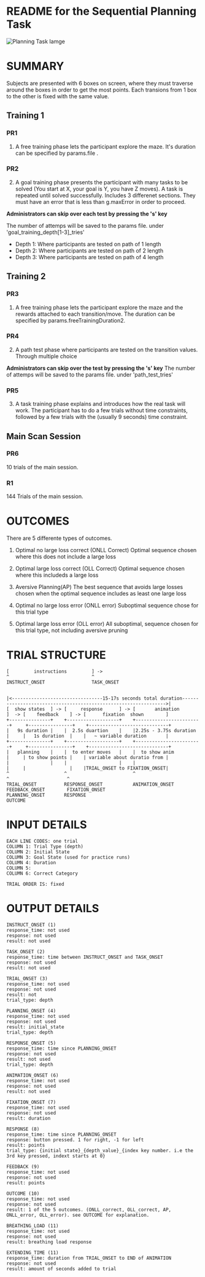 # README for the Sequential Planning Task

![Planning Task Iamge]( media/instructions/PlaningInstructions/RP1_3_R.jpg)

# **SUMMARY**

Subjects are presented with 6 boxes on screen, where they must traverse around the boxes in order to get the most points.
Each transions from 1 box to the other is fixed with the same value.

## Training 1


### PR1
 1) A free training phase lets the participant explore the maze. It's 
   duration can be specified by params.file .

### PR2
 2) A goal training phase presents the participant with many tasks to be
   solved (You start at X, your goal is Y, you have Z moves). A task is
   repeated until solved successfully.
   Includes 3 differenet sections. They must have an error that is less than g.maxError in order to proceed.

   **Administrators can skip over each test by pressing the 's' key**

   The number of attemps will be saved to the params file. under 'goal_training_depth[1-3]_tries'

   - Depth 1: Where participants are tested on path of 1 length
   - Depth 2: Where participants are tested on path of 2 length
   - Depth 3: Where participants are tested on path of 4 length

## Training 2

### PR3 
 1) A free training phase lets the participant explore the maze and the
   rewards attached to each transition/move. The duration can be specified 
   by params.freeTrainingDuration2.

### PR4
 2) A path test phase where participants are tested on the transition values.
   Through multiple choice

   **Administrators can skip over the test by pressing the 's' key**
   The number of attemps will be saved to the params file. under 'path_test_tries'

### PR5
 3) A task training phase explains and introduces how the real task will
   work. The participant has to do a few trials without time constraints,
   followed by a few trials with the (usually 9 seconds) time constraint.

  
## Main Scan Session 

### PR6
10 trials of the main session.

### R1
144 Trials of the main session.

# OUTCOMES
There are 5 differente types of outcomes.

1) Optimal no large loss correct    (ONLL Correct)
   Optimal sequence chosen where this does not include a large loss

2) Optimal large loss correct       (OLL Correct)
   Optimal sequence chosen where this includeds a large loss

3) Aversive Planning(AP)
   The best sequence that avoids large losses chosen when the optimal sequence includes as least one large loss

4) Optimal no large loss error (ONLL error)
   Suboptimal sequence chose for this trial type

5) Optimal large loss error (OLL error)
   All suboptimal, sequence chosen for this trial type, not including aversive pruning



# **TRIAL STRUCTURE**
```
[         instructions         ] ->
^                              ^
INSTRUCT_ONSET                 TASK_ONSET


|<---------------------------------15-17s seconds total duration---------------------------------------------------------------->|
[  show states  ] -> [     response      ] -> [       animation        ]  -> [    feedback    ] -> [      fixation  shown        ]
+---------------+    +-------------------+    +------------------------+     +----------------+    +-----------------------------+
|   9s duration |    |  2.5s duartion    |    |2.25s - 3.75s duration  |     |   1s duration  |    |   ~ variable duration       |
+---------------+    +-------------------+    +------------------------+     +----------------+    +-----------------------------+
|   planning    |    |  to enter moves   |    |  to show anim          |     | to show points |    | variable about duratio from | 
|               |    |                   |    |                        |     |                |    |TRIAL_ONSET to FIXATION_ONSET|
^                    ^                        ^                              ^                     ^
TRIAL_ONSET          RESPONSE_ONSET           ANIMATION_ONSET                FEEDBACK_ONSET        FIXATION_ONSET
PLANNING_ONSET       RESPONSE                                                OUTCOME

```

# **INPUT DETAILS**

```
EACH LINE CODES: one trial
COLUMN 1: Trial Type (depth)
COLUMN 2: Initial State
COLUMN 3: Goal State (used for practice runs) 
COLUMN 4: Duration 
COLUMN 5: 
COLUMN 6: Correct Category

TRIAL ORDER IS: fixed
```

# **OUTPUT DETAILS**

```
INSTRUCT_ONSET (1)
response_time: not used
response: not used
result: not used

TASK_ONSET (2)
response_time: time between INSTRUCT_ONSET and TASK_ONSET
response: not used
result: not used

TRIAL_ONSET (3)
response_time: not used
response: not used
result: not 
trial_type: depth 

PLANNING_ONSET (4)
response_time: not used
response: not used
result: initial_state
trial_type: depth 

RESPONSE_ONSET (5)
response_time: time since PLANNING_ONSET
response: not used
result: not used
trial_type: depth 

ANIMATION_ONSET (6)
response_time: not used
response: not used
result: not used

FIXATION_ONSET (7)
response_time: not used
response: not used
result: duration

RESPONSE (8)
response_time: time since PLANNING_ONSET
response: button pressed. 1 for right, -1 for left
result: points
trial_type: {initial state}_{depth_value}_{index key number. i.e the 3rd key pressed, indext starts at 0}

FEEDBACK (9)
response_time: not used
response: not used
result: points

OUTCOME (10)
response_time: not used
response: not used
result: 1 of the 5 outcomes. (ONLL_correct, OLL_correct, AP, ONLL_error, OLL_error). see OUTCOME for explanation.

BREATHING_LOAD (11)
response_time: not used
response: not used
result: breathing load response

EXTENDING_TIME (11)
response_time: duration from TRIAL_ONSET to END of ANIMATION
response: not used
result: amount of seconds added to trial

```